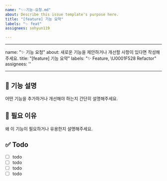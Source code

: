 ```yaml
---
name: "✨-기능-요청.md"
about: Describe this issue template's purpose here.
title: "[feature] 기능 요약"
labels: "✨ feat"
assignees: sohyun119

---
```


---
name: "✨ 기능 요청"
about: 새로운 기능을 제안하거나 개선할 사항이 있다면 작성해주세요.
title: "[feature] 기능 요약"
labels: "✨ Feature, \U0001F528 Refactor"
assignees: ''

---

## 🚀 기능 설명
어떤 기능을 추가하거나 개선해야 하는지 간단히 설명해주세요.

## 🤔 필요 이유
왜 이 기능이 필요하거나 유용한지 설명해주세요.

## ✅ Todo
- [ ] todo
- [ ] todo
- [ ] todo
- [ ] todo
